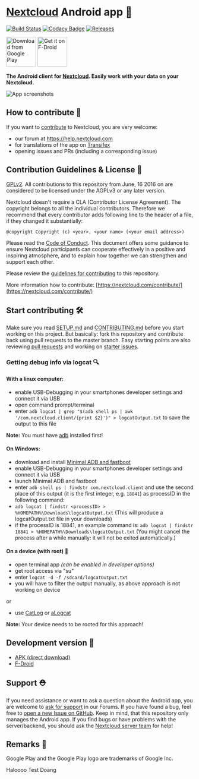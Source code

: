 # [Nextcloud](https://nextcloud.com) Android app :iphone:

[![Build Status](https://drone.nextcloud.com/api/badges/nextcloud/android/status.svg)](https://drone.nextcloud.com/nextcloud/android) [![Codacy Badge](https://api.codacy.com/project/badge/Grade/80401cb343854343b4d94acbfb72d3ec)](https://www.codacy.com/app/Nextcloud/android?utm_source=github.com&amp;utm_medium=referral&amp;utm_content=nextcloud/android&amp;utm_campaign=Badge_Grade) [![Releases](https://img.shields.io/github/release/nextcloud/android.svg)](https://github.com/nextcloud/android/releases/latest)

[<img src="https://play.google.com/intl/en_us/badges/images/generic/en_badge_web_generic.png" 
      alt="Download from Google Play" 
      height="80">](https://play.google.com/store/apps/details?id=com.nextcloud.client)
[<img src="https://f-droid.org/badge/get-it-on.png"
      alt="Get it on F-Droid"
      height="80">](https://f-droid.org/packages/com.nextcloud.client/)

**The Android client for [Nextcloud](https://nextcloud.com). Easily work with your data on your Nextcloud.**

![App screenshots](/doc/Nextcloud_Android_Screenshots.png "App screenshots")

## How to contribute :rocket:
If you want to [contribute](https://nextcloud.com/contribute/) to Nextcloud, you are very welcome: 

- our forum at https://help.nextcloud.com
- for translations of the app on [Transifex](https://www.transifex.com/nextcloud/nextcloud/android/)
- opening issues and PRs (including a corresponding issue)

## Contribution Guidelines & License :scroll:

[GPLv2](https://github.com/nextcloud/android/blob/master/LICENSE.txt). All contributions to this repository from June, 16 2016 on are considered to be licensed under the AGPLv3 or any later version.

Nextcloud doesn't require a CLA (Contributor License Agreement). The copyright belongs to all the individual contributors. Therefore we recommend that every contributor adds following line to the header of a file, if they changed it substantially:

```
@copyright Copyright (c) <year>, <your name> (<your email address>)
```

Please read the [Code of Conduct](https://nextcloud.com/community/code-of-conduct/). This document offers some guidance to ensure Nextcloud participants can cooperate effectively in a positive and inspiring atmosphere, and to explain how together we can strengthen and support each other.

Please review the [guidelines for contributing](https://github.com/nextcloud/android/blob/master/CONTRIBUTING.md) to this repository.

More information how to contribute: [https://nextcloud.com/contribute/](https://nextcloud.com/contribute/)

## Start contributing :hammer_and_wrench:
Make sure you read [SETUP.md](https://github.com/nextcloud/android/blob/master/SETUP.md) and [CONTRIBUTING.md](https://github.com/nextcloud/android/blob/master/CONTRIBUTING.md) before you start working on this project. But basically: fork this repository and contribute back using pull requests to the master branch.
Easy starting points are also reviewing [pull requests](https://github.com/nextcloud/android/pulls) and working on [starter issues](https://github.com/nextcloud/android/issues?q=is%3Aopen+is%3Aissue+label%3A%22starter+issue%22).

### Getting debug info via logcat :mag:
#### With a linux computer:
- enable USB-Debugging in your smartphones developer settings and connect it via USB
- open command prompt/terminal
- enter `adb logcat | grep "$(adb shell ps | awk '/com.nextcloud.client/{print $2}')" > logcatOutput.txt` to save the output to this file

**Note:** You must have [adb](https://developer.android.com/studio/releases/platform-tools.html) installed first!

#### On Windows:
- download and install [Minimal ADB and fastboot](https://forum.xda-developers.com/t/tool-minimal-adb-and-fastboot-2-9-18.2317790/#post-42407269)
- enable USB-Debugging in your smartphones developer settings and connect it via USB
- launch Minimal ADB and fastboot
- enter `adb shell ps | findstr com.nextcloud.client` and use the second place of this output (it is the first integer, e.g. `18841`) as processID in the following command:
- `adb logcat | findstr <processID> > %HOMEPATH%\Downloads\logcatOutput.txt` (This will produce a logcatOutput.txt file in your downloads)
- if the processID is 18841, an example command is: `adb logcat | findstr 18841 > %HOMEPATH%\Downloads\logcatOutput.txt` (You might cancel the process after a while manually: it will not be exited automatically.)

#### On a device (with root) :wrench:
- open terminal app *(can be enabled in developer options)*
- get root access via "su"
- enter `logcat -d -f /sdcard/logcatOutput.txt`
- you will have to filter the output manually, as above approach is not working on device

or 

- use [CatLog](https://play.google.com/store/apps/details?id=com.nolanlawson.logcat) or [aLogcat](https://play.google.com/store/apps/details?id=org.jtb.alogcat)

**Note:** Your device needs to be rooted for this approach!

## Development version :hammer:
- [APK (direct download)](https://download.nextcloud.com/android/dev/latest.apk)
- [F-Droid](https://f-droid.org/en/packages/com.nextcloud.android.beta/)

## Support :rescue_worker_helmet:

If you need assistance or want to ask a question about the Android app, you are welcome to [ask for support](https://help.nextcloud.com/c/clients/android) in our Forums. If you have found a bug, feel free to [open a new Issue on GitHub](https://github.com/nextcloud/android/issues). Keep in mind, that this repository only manages the Android app. If you find bugs or have problems with the server/backend, you should ask the [Nextcloud server team](https://github.com/nextcloud/server) for help!

## Remarks :scroll:

Google Play and the Google Play logo are trademarks of Google Inc.

Haloooo Test Doang
